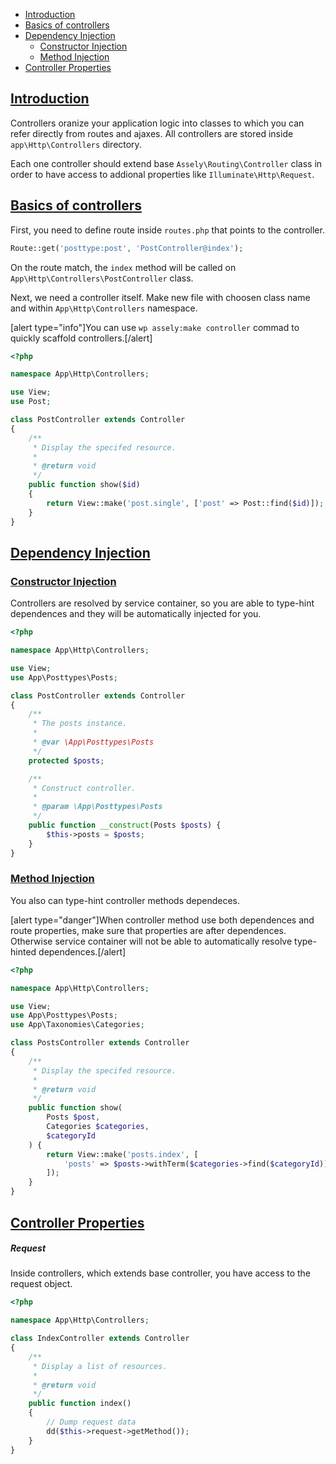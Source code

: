 - [Introduction](#introduction)
- [Basics of controllers](#basics-of-controllers)
- [Dependency Injection](#dependency-injection)
    - [Constructor Injection](#constructor-injection)
    - [Method Injection](#method-injection)
- [Controller Properties](#controller-properties)


<a name="introduction"></a>
## [Introduction](#introduction)

Controllers oranize your application logic into classes to which you can refer directly from routes and ajaxes. All controllers are stored inside `app\Http\Controllers` directory.

Each one controller should extend base `Assely\Routing\Controller` class in order to have access to addional properties like `Illuminate\Http\Request`.

<a name="basics-of-controller"></a>
## [Basics of controllers](#basics-of-controller)

First, you need to define route inside `routes.php` that points to the controller.

```php
Route::get('posttype:post', 'PostController@index');
```

On the route match, the `index` method will be called on `App\Http\Controllers\PostController` class.

Next, we need a controller itself. Make new file with choosen class name and within `App\Http\Controllers` namespace.

[alert type="info"]You can use `wp assely:make controller` commad to quickly scaffold controllers.[/alert]

```php
<?php

namespace App\Http\Controllers;

use View;
use Post;

class PostController extends Controller
{
    /**
     * Display the specifed resource.
     *
     * @return void
     */
    public function show($id)
    {
        return View::make('post.single', ['post' => Post::find($id)]);
    }
}
```

<a name="dependency-Injection"></a>
## [Dependency Injection](#dependency-Injection)

<a name="constructor-injection"></a>
### [Constructor Injection](#constructor-injection)

Controllers are resolved by service container, so you are able to type-hint dependences and they will be automatically injected for you.

```php
<?php

namespace App\Http\Controllers;

use View;
use App\Posttypes\Posts;

class PostController extends Controller
{
    /**
     * The posts instance.
     *
     * @var \App\Posttypes\Posts
     */
    protected $posts;

    /**
     * Construct controller.
     *
     * @param \App\Posttypes\Posts
     */
    public function __construct(Posts $posts) {
        $this->posts = $posts;
    }
}
```

<a name="method-injection"></a>
### [Method Injection](#method-injection)

You also can type-hint controller methods dependeces.

[alert type="danger"]When controller method use both dependences and route properties, make sure that properties are after dependences. Otherwise service container will not be able to automatically resolve type-hinted dependences.[/alert]

```php
<?php

namespace App\Http\Controllers;

use View;
use App\Posttypes\Posts;
use App\Taxonomies\Categories;

class PostsController extends Controller
{
    /**
     * Display the specifed resource.
     *
     * @return void
     */
    public function show(
        Posts $post,
        Categories $categories,
        $categoryId
    ) {
        return View::make('posts.index', [
            'posts' => $posts->withTerm($categories->find($categoryId))
        ]);
    }
}
```

<a name="controller-properties"></a>
## [Controller Properties](#controller-properties)

##### Request

Inside controllers, which extends base controller, you have access to the request object.

```php
<?php

namespace App\Http\Controllers;

class IndexController extends Controller
{
    /**
     * Display a list of resources.
     *
     * @return void
     */
    public function index()
    {
        // Dump request data
        dd($this->request->getMethod());
    }
}
```
